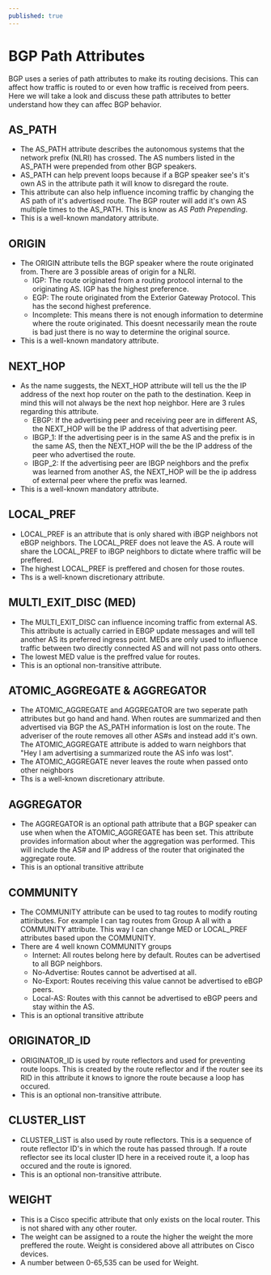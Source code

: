 ```yaml
---
published: true
---
```

# **BGP Path Attributes**

BGP uses a series of path attributes to make its routing decisions. This can affect how traffic is routed to or even how traffic is received from peers. Here we will take a look and discuss these path attributes to better understand how they can affec BGP behavior.

## AS_PATH

- The AS_PATH attribute describes the autonomous systems that the network prefix (NLRI) has crossed. The AS numbers listed in the AS_PATH were prepended from other BGP speakers.
- AS_PATH can help prevent loops because if a BGP speaker see's it's own AS in the attribute path it will know to disregard the route.
- This attribute can also help influence incoming traffic by changing the AS path of it's advertised route. The BGP router will add it's own AS multiple times to the AS_PATH. This is know as _AS Path Prepending_.
- This is a well-known mandatory attribute.


## ORIGIN

- The ORIGIN attribute tells the BGP speaker where the route originated from. There are 3 possible areas of origin for a NLRI.
	- IGP: The route originated from a routing protocol internal to the originating AS. IGP has the highest preference.
	- EGP: The route originated from the Exterior Gateway Protocol. This has the second highest preference.
	- Incomplete: This means there is not enough information to determine where the route originated. This doesnt necessarily mean the route is bad just there is no way to determine the original source.
- This is a well-known mandatory attribute.

## NEXT_HOP

- As the name suggests, the NEXT_HOP attribute will tell us the the IP address of the next hop router on the path to the destination. Keep in mind this will not always be the next hop neighbor. Here are 3 rules regarding this attribute.
	- EBGP: If the advertising peer and receiving peer are in different AS, the NEXT_HOP will be the IP address of that advertising peer.
	- IBGP_1: If the advertising peer is in the same AS and the prefix is in the same AS, then the NEXT_HOP will the be the IP address of the peer who advertised the route.
	- IBGP_2: If the advertising peer are IBGP neighbors and the prefix was learned from another AS, the NEXT_HOP will be the ip address of external peer where the prefix was learned.
- This is a well-known mandatory attribute.

## LOCAL_PREF

- LOCAL_PREF is an attribute that is only shared with iBGP neighbors not eBGP neighbors. The LOCAL_PREF does not leave the AS. A route will share the LOCAL_PREF to iBGP neighbors to dictate where traffic will be preffered. 
- The highest LOCAL_PREF is preffered and chosen for those routes.
- Ths is a well-known discretionary attribute.

## MULTI_EXIT_DISC (MED)

- The MULTI_EXIT_DISC can influence incoming traffic from external AS. This attribute is actually carried in EBGP update messages and will tell another AS its preferred ingress point. MEDs are only used to influence traffic between two directly connected AS and will not pass onto others.
- The lowest MED value is the preffred value for routes.
- This is an optional non-transitive attribute.

## ATOMIC_AGGREGATE & AGGREGATOR

- The ATOMIC_AGGREGATE and AGGREGATOR are two seperate path attributes but go hand and hand. When routes are summarized and then advertised via BGP the AS_PATH information is lost on the route. The adveriser of the route removes all other AS#s and instead add it's own. The ATOMIC_AGGREGATE attribute is added to warn neighbors that "Hey I am advertising a summarized route the AS info was lost". 
- The ATOMIC_AGGREGATE never leaves the route when passed onto other neighbors
- Ths is a well-known discretionary attribute.

## AGGREGATOR

- The AGGREGATOR is an optional path attribute that a BGP speaker can use when when the ATOMIC_AGGREGATE has been set. This attribute provides information about wher the aggregation was performed. This will include the AS# and IP address of the router that originated the aggregate route.
- This is an optional transitive attribute

## COMMUNITY

- The COMMUNITY attribute can be used to tag routes to modify routing attiributes. For example I can tag routes from Group A all with a COMMUNITY attribute. This way I can change MED or LOCAL_PREF attributes based upon the COMMUNITY.
- There are 4 well known COMMUNITY groups
	- Internet: All routes belong here by default. Routes can be advertised to all BGP neighbors.
	- No-Advertise: Routes cannot be advertised at all.
	- No-Export: Routes receiving this value cannot be advertised to eBGP peers.
	- Local-AS: Routes with this cannot be advertised to eBGP peers and stay within the AS.
- This is an optional transitive attribute

## ORIGINATOR_ID

- ORIGINATOR_ID is used by route reflectors and used for preventing route loops. This is created by the route reflector and if the router see its RID in this attribute it knows to ignore the route because a loop has occured.
- This is an optional non-transitive attribute.

## CLUSTER_LIST

- CLUSTER_LIST is also used by route reflectors. This is a sequence of route reflector ID's in which the route has passed through. If a route reflector see its local cluster ID here in a received route it, a loop has occured and the route is ignored.
- This is an optional non-transitive attribute.

## WEIGHT

- This is a Cisco specific attribute that only exists on the local router. This is not shared with any other router.
- The weight can be assigned to a route the higher the weight the more preffered the route. Weight is considered above all attributes on Cisco devices.
- A number between 0-65,535 can be used for Weight.
